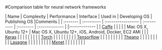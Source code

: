 #Comparison table for neural network frameworks

| Name      | Complexity | Performance | Interface | Used in        | Developing OS  | Publishing OS    |Comments |
| :-------  | :--------- | :----------------- | :---------- | :-------- | :------------- |     |:------------- |
| [Caffe]() |            |                    |             |           |  Mac OS X, Ubuntu 12+ | Mac OS X, Ubuntu 12+, iOS, Android, Docker, EC2 AMI  |               |
| [Keras]() |            |                    |             |           |                |     |               |
| [Torch]() |            |                    |             |           |                |     |               |
| [Tensorflow]() |            |                    |             |           |                |     |               |
| [Theano]() |            |                    |             |           |                |     |               |
| [Lasagne]() |            |                    |             |           |                |     |               |
| [Mxnet]() |            |                    |             |           |                |     |               |
